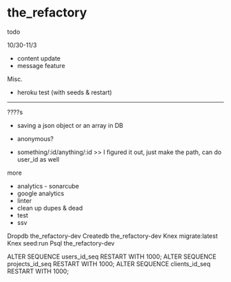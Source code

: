 # the_refactory

todo

10/30-11/3

- content update
- message feature

Misc.
  - heroku test (with seeds & restart)

*************************************

????s
  - saving a json object or an array in DB
  - anonymous?

  - something/:id/anything/:id >> I figured it out, just make the path, can do user_id as well

more
  - analytics - sonarcube
  - google analytics
  - linter
  - clean up dupes & dead
  - test
  - ssv



  Dropdb the_refactory-dev
  Createdb	the_refactory-dev
  Knex migrate:latest
  Knex seed:run
  Psql the_refactory-dev

  ALTER SEQUENCE users_id_seq RESTART WITH 1000;
  ALTER SEQUENCE projects_id_seq RESTART WITH 1000;
  ALTER SEQUENCE clients_id_seq RESTART WITH 1000;
